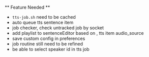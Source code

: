 ** Feature Needed **
- `tts-job.sh` need to be cached
- auto queue tts sentence item
- job checker, check untracked job by socket 
- add playlist to sentenceEditor based on , tts item audio_source
- save custom config in preferences 
- job routine still need to be refined
- be able to select speaker id in tts job